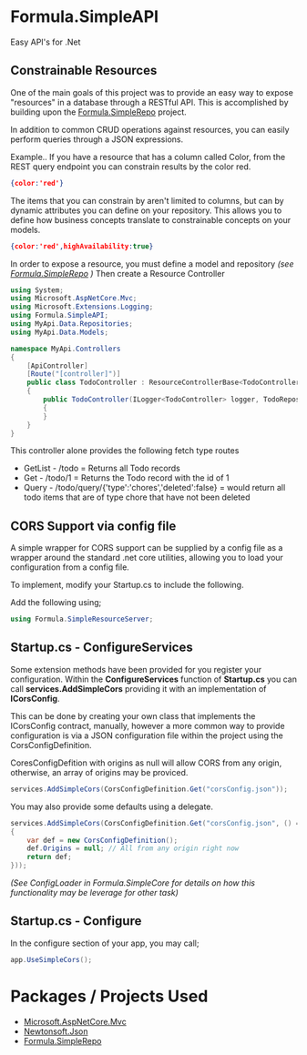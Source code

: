 # Formula.SimpleAPI
Easy API's for .Net

## Constrainable Resources
One of the main goals of this project was to provide an easy way to expose "resources" in a database through a RESTful API.  This is accomplished by building upon the [Formula.SimpleRepo](https://github.com/NephosIntegration/Formula.SimpleRepo) project.

In addition to common CRUD operations against resources, you can easily perform queries through a JSON expressions.

Example..
If you have a resource that has a column called Color, from the REST query endpoint you can constrain results by the color red.

```json
{color:'red'}
```

The items that you can constrain by aren't limited to columns, but can by dynamic attributes you can define on your repository.  This allows you to define how business concepts translate to constrainable concepts on your models.

```json
{color:'red',highAvailability:true}
```

In order to expose a resource, you must define a model and repository *(see [Formula.SimpleRepo](https://github.com/NephosIntegration/Formula.SimpleRepo) )*
Then create a Resource Controller

```c#
using System;
using Microsoft.AspNetCore.Mvc;
using Microsoft.Extensions.Logging;
using Formula.SimpleAPI;
using MyApi.Data.Repositories;
using MyApi.Data.Models;

namespace MyApi.Controllers
{
    [ApiController]
    [Route("[controller]")]
    public class TodoController : ResourceControllerBase<TodoController, Todo, TodoRepository>
    {
        public TodoController(ILogger<TodoController> logger, TodoRepository repository) : base(logger, repository)
        {
        }
    }
}
```

This controller alone provides the following fetch type routes

* GetList - /todo = Returns all Todo records
* Get - /todo/1 = Returns the Todo record with the id of 1
* Query - /todo/query/{'type':'chores','deleted':false} = would return all todo items that are of type chore that have not been deleted

## CORS Support via config file
A simple wrapper for CORS support can be supplied by a config file as a wrapper around the standard .net core utilities, allowing you to load your configuration from a config file.

To implement, modify your Startup.cs to include the following.

Add the following using;

```c#
using Formula.SimpleResourceServer;
```

## Startup.cs - ConfigureServices

Some extension methods have been provided for you register your configuration.
Within the **ConfigureServices** function of **Startup.cs** you can call **services.AddSimpleCors** providing it with an implementation of **ICorsConfig**.  

This can be done by creating your own class that implements the ICorsConfig contract, manually, however a more common way to provide configuration is via a JSON configuration file within the project using the CorsConfigDefinition.

CoresConfigDefition with origins as null will allow CORS from any origin, otherwise, an array of origins may be proviced.

```c#
services.AddSimpleCors(CorsConfigDefinition.Get("corsConfig.json"));
```

You may also provide some defaults using a delegate.

```c#
services.AddSimpleCors(CorsConfigDefinition.Get("corsConfig.json", () =>
{
    var def = new CorsConfigDefinition();
    def.Origins = null; // All from any origin right now
    return def;
}));
```

*(See ConfigLoader in Formula.SimpleCore for details on how this functionality may be leverage for other task)*

## Startup.cs - Configure

In the configure section of your app, you may call;

```c#
app.UseSimpleCors();
```

# Packages / Projects Used
- [Microsoft.AspNetCore.Mvc](https://github.com/aspnet/mvc)
- [Newtonsoft.Json](https://github.com/JamesNK/Newtonsoft.Json)
- [Formula.SimpleRepo](https://github.com/NephosIntegration/Formula.SimpleRepo)
